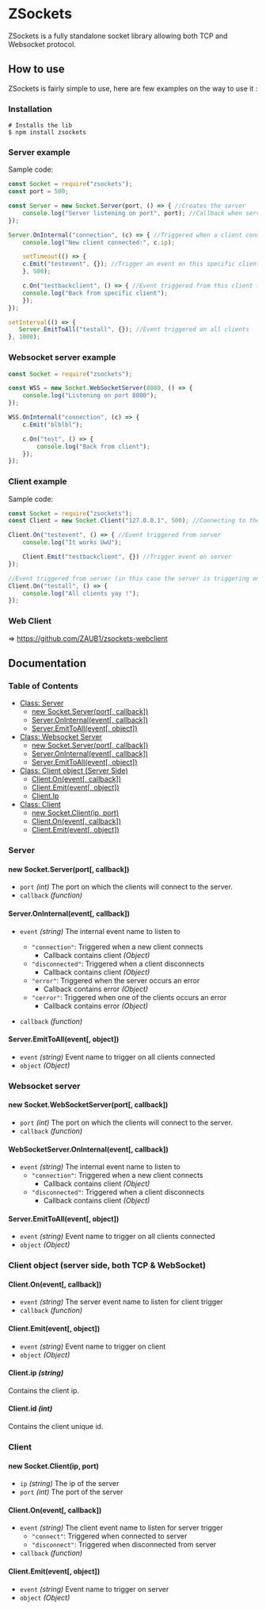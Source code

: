 
# ZSockets

ZSockets is a fully standalone socket library allowing both TCP and Websocket protocol.


## How to use
ZSockets is fairly simple to use, here are few examples on the way to use it :
### Installation
```
# Installs the lib
$ npm install zsockets
```
### Server example
Sample code:

```js
const Socket = require("zsockets");
const port = 500;

const Server = new Socket.Server(port, () => { //Creates the server
    console.log("Server listening on port", port); //Callback when server is running
});

Server.OnInternal("connection", (c) => { //Triggered when a client connects
    console.log("New client connected:", c.ip);

    setTimeout(() => {
	c.Emit("testevent", {}); //Trigger an event on this specific client
    }, 500);

    c.On("testbackclient", () => { //Event triggered from this client to the server
	console.log("Back from specific client");
    });
});

setInterval(() => {
   Server.EmitToAll("testall", {}); //Event triggered on all clients
}, 1000);
```
### Websocket server example
```js
const Socket = require("zsockets");

const WSS = new Socket.WebSocketServer(8080, () => {
    console.log("Listening on port 8080");
});

WSS.OnInternal("connection", (c) => {
    c.Emit("blblbl");

    c.On("test", () => {
        console.log("Back from client");
    });
});
```
### Client example
Sample code:

```js
const Socket = require("zsockets");
const Client = new Socket.Client("127.0.0.1", 500); //Connecting to the server

Client.On("testevent", () => { //Event triggered from server
    console.log("It works UwU");

    Client.Emit("testbackclient", {}) //Trigger event on server
});

//Event triggered from server (in this case the server is triggering on all clients)
Client.On("testall", () => {
    console.log("All clients yay !");
});
```
### Web Client
=> https://github.com/ZAUB1/zsockets-webclient
## Documentation
### Table of Contents

  - [Class: Server](#server)
    - [new Socket.Server(port[, callback])](#new-socketserverport-callback)
    - [Server.OnInternal(event[, callback])](#serveroninternalevent-callback)
    - [Server.EmitToAll(event[, object])](#serveremittoallevent-object)
  - [Class: Websocket Server](#websocket-server)
    - [new Socket.Server(port[, callback])](#new-socketwebsocketserverport-callback)
    - [Server.OnInternal(event[, callback])](#websocketserveroninternalevent-callback)
    - [Server.EmitToAll(event[, object])](#serveremittoallevent-object-1)
  - [Class: Client object (Server Side)](#client-object-server-side-both-tcp--websocket)
    - [Client.On(event[, callback])](#clientonevent-callback)
    - [Client.Emit(event[, object])](#clientemitevent-object)
    - [Client.Ip](#clientip-string)
  - [Class: Client](#client)
    - [new Socket.Client(ip, port)](#new-socketclientip-port)
    - [Client.On(event[, callback])](#clientonevent-callback-1)
    - [Client.Emit(event[, object])](#clientemitevent-object-1)
### Server

#### new Socket.Server(port[, callback])
  - `port` _(int)_ The port on which the clients will connect to the server.
  - `callback` _(function)_
#### Server.OnInternal(event[, callback])
- `event` _(string)_ The internal event name to listen to
	- `"connection"`: Triggered when a new client connects
		- Callback contains client _(Object)_
	- `"disconnected"`: Triggered when a client disconnects
		- Callback contains client _(Object)_
	- `"error"`: Triggered when the server occurs an error
		- Callback contains error _(Object)_
	- `"cerror"`: Triggered when one of the clients occurs an error
		- Callback contains error _(Object)_
	
- `callback` _(function)_
#### Server.EmitToAll(event[, object])
- `event` _(string)_ Event name to trigger on all clients connected
- `object` _(Object)_

### Websocket server
#### new Socket.WebSocketServer(port[, callback])
  - `port` _(int)_ The port on which the clients will connect to the server.
  - `callback` _(function)_
#### WebSocketServer.OnInternal(event[, callback])
- `event` _(string)_ The internal event name to listen to
	- `"connection"`: Triggered when a new client connects
		- Callback contains client _(Object)_
	- `"disconnected"`: Triggered when a client disconnects
		- Callback contains client _(Object)_
#### Server.EmitToAll(event[, object])
- `event` _(string)_ Event name to trigger on all clients connected
- `object` _(Object)_

### Client object (server side, both TCP & WebSocket)

#### Client.On(event[, callback])
- `event` _(string)_ The server event name to listen for client trigger
- `callback` _(function)_
#### Client.Emit(event[, object])
- `event` _(string)_ Event name to trigger on client
- `object` _(Object)_
#### Client.ip _(string)_
Contains the client ip.
#### Client.id _(int)_
Contains the client unique id.

### Client
#### new Socket.Client(ip, port)
  - `ip` _(string)_ The ip of the server
  - `port` _(int)_ The port of the server
#### Client.On(event[, callback])
- `event` _(string)_ The client event name to listen for server trigger
	- `"connect"`: Triggered when connected to server
	- `"disconnect"`: Triggered when disconnected from server
- `callback` _(function)_
#### Client.Emit(event[, object])
- `event` _(string)_ Event name to trigger on server
- `object` _(Object)_
